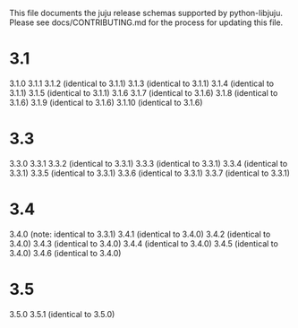 This file documents the juju release schemas supported by python-libjuju.
Please see docs/CONTRIBUTING.md for the process for updating this file.

# 3.1
3.1.0
3.1.1
3.1.2 (identical to 3.1.1)
3.1.3 (identical to 3.1.1)
3.1.4 (identical to 3.1.1)
3.1.5 (identical to 3.1.1)
3.1.6
3.1.7 (identical to 3.1.6)
3.1.8 (identical to 3.1.6)
3.1.9 (identical to 3.1.6)
3.1.10 (identical to 3.1.6)

# 3.3
3.3.0
3.3.1
3.3.2 (identical to 3.3.1)
3.3.3 (identical to 3.3.1)
3.3.4 (identical to 3.3.1)
3.3.5 (identical to 3.3.1)
3.3.6 (identical to 3.3.1)
3.3.7 (identical to 3.3.1)

# 3.4
3.4.0 (note: identical to 3.3.1)
3.4.1 (identical to 3.4.0)
3.4.2 (identical to 3.4.0)
3.4.3 (identical to 3.4.0)
3.4.4 (identical to 3.4.0)
3.4.5 (identical to 3.4.0)
3.4.6 (identical to 3.4.0)

# 3.5
3.5.0
3.5.1 (identical to 3.5.0)
